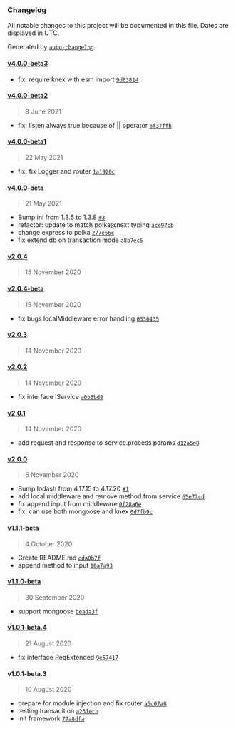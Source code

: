 ### Changelog

All notable changes to this project will be documented in this file. Dates are displayed in UTC.

Generated by [`auto-changelog`](https://github.com/CookPete/auto-changelog).

#### [v4.0.0-beta3](https://github.com/axmad386/napim/compare/v4.0.0-beta2...v4.0.0-beta3)

- fix: require knex with esm import [`9d63814`](https://github.com/axmad386/napim/commit/9d6381465734bec0d8fbc472208c3fde455bb053)

#### [v4.0.0-beta2](https://github.com/axmad386/napim/compare/v4.0.0-beta1...v4.0.0-beta2)

> 8 June 2021

- fix: listen always true because of || operator [`bf37ffb`](https://github.com/axmad386/napim/commit/bf37ffb7396704b12883c2e74767bf56937c7a12)

#### [v4.0.0-beta1](https://github.com/axmad386/napim/compare/v4.0.0-beta...v4.0.0-beta1)

> 22 May 2021

- fix: fix Logger and router [`1a1920c`](https://github.com/axmad386/napim/commit/1a1920cb54add6ebb054ae5fc37dba23bc9b95b5)

#### [v4.0.0-beta](https://github.com/axmad386/napim/compare/v2.0.4...v4.0.0-beta)

> 21 May 2021

- Bump ini from 1.3.5 to 1.3.8 [`#3`](https://github.com/axmad386/napim/pull/3)
- refactor: update to match polka@next typing [`ace97cb`](https://github.com/axmad386/napim/commit/ace97cbb349662872cfda36a403c87eb7282b93e)
- change express to polka [`277e56c`](https://github.com/axmad386/napim/commit/277e56c048721f4d6d144859d3cb75475bcac21c)
- fix extend db on transaction mode [`a8b7ec5`](https://github.com/axmad386/napim/commit/a8b7ec532820c3b384fd332ea5512c56ba2308aa)

#### [v2.0.4](https://github.com/axmad386/napim/compare/v2.0.4-beta...v2.0.4)

> 15 November 2020

#### [v2.0.4-beta](https://github.com/axmad386/napim/compare/v2.0.3...v2.0.4-beta)

> 15 November 2020

- fix bugs localMiddleware error handling [`0336435`](https://github.com/axmad386/napim/commit/033643565c15cacb6eb8ff288d38b82037105fcb)

#### [v2.0.3](https://github.com/axmad386/napim/compare/v2.0.2...v2.0.3)

> 14 November 2020

#### [v2.0.2](https://github.com/axmad386/napim/compare/v2.0.1...v2.0.2)

> 14 November 2020

- fix interface IService [`a0b5bd8`](https://github.com/axmad386/napim/commit/a0b5bd803682cf4b9d6adfe39c937f78cd1ed641)

#### [v2.0.1](https://github.com/axmad386/napim/compare/v2.0.0...v2.0.1)

> 14 November 2020

- add request and response to service.process params [`d12a5d8`](https://github.com/axmad386/napim/commit/d12a5d875f38d66ae02b40cb3b4768ca56706efd)

#### [v2.0.0](https://github.com/axmad386/napim/compare/v1.1.1-beta...v2.0.0)

> 6 November 2020

- Bump lodash from 4.17.15 to 4.17.20 [`#1`](https://github.com/axmad386/napim/pull/1)
- add local middleware and remove method from service [`65e77cd`](https://github.com/axmad386/napim/commit/65e77cdbb311608c7fe2fb258cc637c0f1b90260)
- fix append input from middleware [`0f28a6e`](https://github.com/axmad386/napim/commit/0f28a6eb133e99a2f8bac06dbca4cb4eb76cca4f)
- fix: can use both mongoose and knex [`0d7fb9c`](https://github.com/axmad386/napim/commit/0d7fb9c2945c6c93edd2e9b63a22f1922f8aa6fd)

#### [v1.1.1-beta](https://github.com/axmad386/napim/compare/v1.1.0-beta...v1.1.1-beta)

> 4 October 2020

- Create README.md [`cda0b7f`](https://github.com/axmad386/napim/commit/cda0b7f87501cb889d962d6afd15697b2336fc1c)
- append method to input [`10a7a93`](https://github.com/axmad386/napim/commit/10a7a93c25fcf970816c763ff1f0029cf7cf5b0c)

#### [v1.1.0-beta](https://github.com/axmad386/napim/compare/v1.0.1-beta.4...v1.1.0-beta)

> 30 September 2020

- support mongoose [`beada3f`](https://github.com/axmad386/napim/commit/beada3fdc16b8597fd03d410938a5e09a9be07eb)

#### [v1.0.1-beta.4](https://github.com/axmad386/napim/compare/v1.0.1-beta.3...v1.0.1-beta.4)

> 21 August 2020

- fix interface ReqExtended [`9e57417`](https://github.com/axmad386/napim/commit/9e57417d96d7bd1c171fa0e350a1393c7c28a2bb)

#### v1.0.1-beta.3

> 10 August 2020

- prepare for module injection and fix router [`a5d07a0`](https://github.com/axmad386/napim/commit/a5d07a00990d68cca17228ef9b803af04b9b51d9)
- testing transacition [`a231ecb`](https://github.com/axmad386/napim/commit/a231ecb7b63bf0c1e890f1739b750959952ba5ec)
- init framework [`77a8dfa`](https://github.com/axmad386/napim/commit/77a8dfaae8a8dcfa6607740aec9114a33b0926c2)
